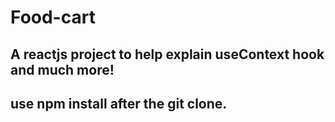 # Food-cart
## A reactjs project to help explain useContext hook and much more!
## use npm install after the git clone.
